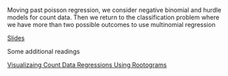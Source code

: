 Moving past poisson regression, we consider negative binomial and hurdle models for count data. Then we return to the classification problem where we have more than two possible outcomes to use multinomial regression

[Slides]()


Some additional readings

[Visualizaing Count Data Regressions Using Rootograms](https://arxiv.org/pdf/1605.01311.pdf)
